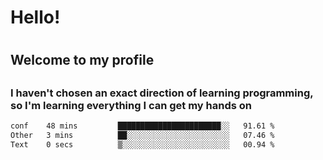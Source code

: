 
<h1>Hello!<h1>
<h2>Welcome to my profile<h2>
<h3>I haven't chosen an exact direction of learning programming, so I'm learning everything I can get my hands on</h3>

<!--START_SECTION:waka-->

```txt
conf    48 mins         ███████████████████████░░   91.61 %
Other   3 mins          ██░░░░░░░░░░░░░░░░░░░░░░░   07.46 %
Text    0 secs          ▒░░░░░░░░░░░░░░░░░░░░░░░░   00.94 %
```

<!--END_SECTION:waka-->
